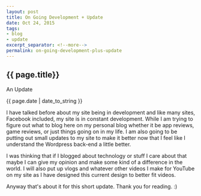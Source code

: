 ```yaml
---
layout: post
title: On Going Development + Update
date: Oct 24, 2015
tags:
- blog
- update
excerpt_separator: <!--more-->
permalink: on-going-development-plus-update
---
```

<h2 class="post-h2">{{ page.title}}</h2>
<p class="post-sub-desc"><span>An Update</span></p>
<p class="post-date"><span>{{ page.date | date_to_string }}</span></p>
<!--more-->
<p class="single-post">
	I have talked before about my site being in development and like many sites, Facebook included, my site is in constant development. While I am trying to figure out what to blog here on my personal blog whether it be app reviews, game reviews, or just things going on in my life. I am also going to be putting out small updates to my site to make it better now that I feel like I understand the Wordpress back-end a little better.
</p>
<p class="single-post">
	I was thinking that if I blogged about technology or stuff I care about that maybe I can give my opinion and make some kind of a difference in the world. I will also put up vlogs and whatever other videos I make for YouTube on my site as I have designed this current design to better fit videos.
</p>
<p class="single-post">
	Anyway that's about it for this short update.
	Thank you for reading. :)
</p>